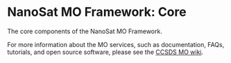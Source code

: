 NanoSat MO Framework: Core
============

The core components of the NanoSat MO Framework.


For more information about the MO services, such as documentation, FAQs, tutorials, and open source software, please see the [CCSDS MO wiki](http://github.com/esa/CCSDS_MO/wiki).
